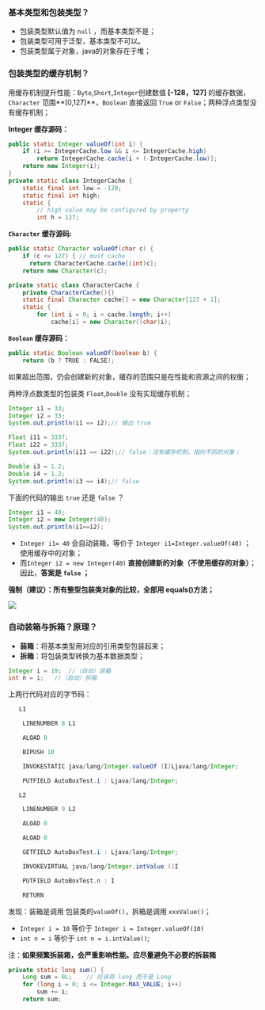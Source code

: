 ### 基本类型和包装类型？

- 包装类型默认值为 `null` ，而基本类型不是；
- 包装类型可用于泛型，基本类型不可以。
- 包装类型属于对象，java的对象存在于堆；



### 包装类型的缓存机制？

用缓存机制提升性能：`Byte`,`Short`,`Integer`创建数值 **[-128，127]** 的缓存数据，`Character` 范围**[0,127]**，`Boolean` 直接返回 `True` or `False`；两种浮点类型没有缓存机制；

**Integer 缓存源码：**

```java
public static Integer valueOf(int i) {
    if (i >= IntegerCache.low && i <= IntegerCache.high)
        return IntegerCache.cache[i + (-IntegerCache.low)];
    return new Integer(i);
}
private static class IntegerCache {
    static final int low = -128;
    static final int high;
    static {
        // high value may be configured by property
        int h = 127;
```

**`Character` 缓存源码:**

```java
public static Character valueOf(char c) {
    if (c <= 127) { // must cache
      return CharacterCache.cache[(int)c];
    return new Character(c);

private static class CharacterCache {
    private CharacterCache(){}
    static final Character cache[] = new Character[127 + 1];
    static {
        for (int i = 0; i < cache.length; i++)
            cache[i] = new Character((char)i);
```

**`Boolean` 缓存源码：**

```java
public static Boolean valueOf(boolean b) {
    return (b ? TRUE : FALSE);
```

如果超出范围，仍会创建新的对象，缓存的范围只是在性能和资源之间的权衡；

两种浮点数类型的包装类 `Float`,`Double` 没有实现缓存机制；

```java
Integer i1 = 33;
Integer i2 = 33;
System.out.println(i1 == i2);// 输出 true

Float i11 = 333f;
Float i22 = 333f;
System.out.println(i11 == i22);// false：没有缓存机制，指向不同的对象；

Double i3 = 1.2;
Double i4 = 1.2;
System.out.println(i3 == i4);// false
```

下面的代码的输出 `true` 还是 `false` ？

```java
Integer i1 = 40;
Integer i2 = new Integer(40);
System.out.println(i1==i2);
```

- `Integer i1= 40` 会自动装箱，等价于 `Integer i1=Integer.valueOf(40)` ；使用缓存中的对象；
- 而`Integer i2 = new Integer(40)` **直接创建新的对象（不使用缓存的对象）**；因此，**答案是 `false` ；**

**强制（建议）：所有整型包装类对象的比较，全部用 equals()方法；**

![](https://img-blog.csdnimg.cn/20210422164544846.png)



### 自动装箱与拆箱？原理？

- **装箱**：将基本类型用对应的引用类型包装起来；
- **拆箱**：将包装类型转换为基本数据类型；

```java
Integer i = 10;  //（自动）装箱
int n = i;   //（自动）拆箱
```

上两行代码对应的字节码：

```java
   L1

    LINENUMBER 8 L1

    ALOAD 0

    BIPUSH 10

    INVOKESTATIC java/lang/Integer.valueOf (I)Ljava/lang/Integer;

    PUTFIELD AutoBoxTest.i : Ljava/lang/Integer;

   L2

    LINENUMBER 9 L2

    ALOAD 0

    ALOAD 0

    GETFIELD AutoBoxTest.i : Ljava/lang/Integer;

    INVOKEVIRTUAL java/lang/Integer.intValue ()I

    PUTFIELD AutoBoxTest.n : I

    RETURN
```

发现：装箱是调用 包装类的`valueOf()`，拆箱是调用 `xxxValue()`；

- `Integer i = 10` 等价于 `Integer i = Integer.valueOf(10)`
- `int n = i` 等价于 `int n = i.intValue()`;

注：**如果频繁拆装箱，会严重影响性能。应尽量避免不必要的拆装箱**

```java
private static long sum() {
    Long sum = 0L;    // 应该用 long 而不是 Long
    for (long i = 0; i <= Integer.MAX_VALUE; i++)
        sum += i;
    return sum;
```
